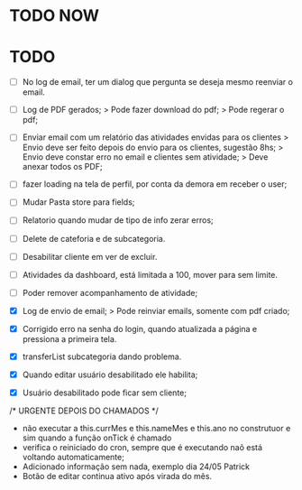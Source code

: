 # TODO NOW

# TODO

- [ ] No log de email, ter um dialog que pergunta se deseja mesmo reenviar o email.
- [ ] Log de PDF gerados;
      > Pode fazer download do pdf;
      > Pode regerar o pdf;
- [ ] Enviar email com um relatório das atividades envidas para os clientes
      > Envio deve ser feito depois do envio para os clientes, sugestão 8hs;
      > Envio deve constar erro no email e clientes sem atividade;
      > Deve anexar todos os PDF;
- [ ] fazer loading na tela de perfil, por conta da demora em receber o user;
- [ ] Mudar Pasta store para fields;
- [ ] Relatorio quando mudar de tipo de info zerar erros;
- [ ] Delete de cateforia e de subcategoria.
- [ ] Desabilitar cliente em ver de excluir.
- [ ] Atividades da dashboard, está limitada a 100, mover para sem limite.
- [ ] Poder remover acompanhamento de atividade;
- [X] Log de envio de email;
      > Pode reinviar emails, somente com pdf criado;
- [X] Corrigido erro na senha do login, quando atualizada a página e pressiona a primeira tela.
- [X] transferList subcategoria dando problema.
- [x] Quando editar usuário desabilitado ele habilita;
- [x] Usuário desabilitado pode ficar sem cliente;



/* URGENTE DEPOIS DO CHAMADOS */
* não executar a this.currMes e this.nameMes e this.ano no construtuor e sim quando a função onTick é chamado
* verifica o reiniciado do cron, sempre que é executando naõ está voltando automaticamente;
* Adicionado informação sem nada, exemplo dia 24/05 Patrick
* Botão de editar continua ativo após virada do mês.

